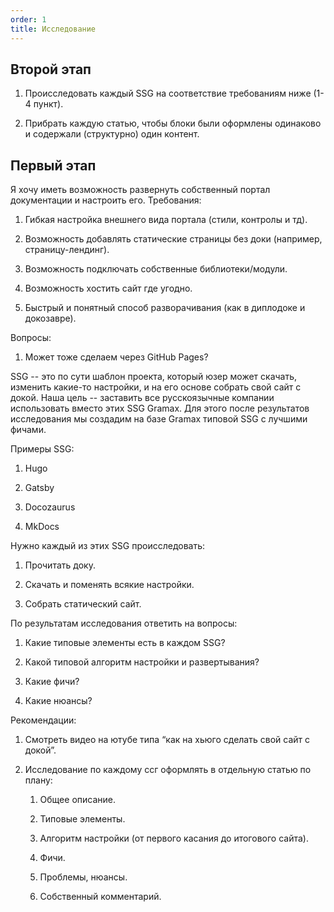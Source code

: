 ```yaml
---
order: 1
title: Исследование
---
```


## Второй этап

1. Происследовать каждый SSG на соответствие требованиям ниже (1-4 пункт).

2. Прибрать каждую статью, чтобы блоки были оформлены одинаково и содержали (структурно) один контент.

## Первый этап

Я хочу иметь возможность развернуть собственный портал документации и настроить его. Требования:

1. Гибкая настройка внешнего вида портала (стили, контролы и тд).

2. Возможность добавлять статические страницы без доки (например, страницу-лендинг).

3. Возможность подключать собственные библиотеки/модули.

4. Возможность хостить сайт где угодно.

5. Быстрый и понятный способ разворачивания (как в диплодоке и докозавре).

Вопросы:

1. Может тоже сделаем через GitHub Pages?



SSG -- это по сути шаблон проекта, который юзер может скачать, изменить какие-то настройки, и на его основе собрать свой сайт с докой. Наша цель -- заставить все русскоязычные компании использовать вместо этих SSG Gramax. Для этого после результатов исследования мы создадим на базе Gramax типовой SSG с лучшими фичами.

Примеры SSG:

1. Hugo

2. Gatsby

3. Docozaurus

4. MkDocs

Нужно каждый из этих SSG происследовать:

1. Прочитать доку.

2. Скачать и поменять всякие настройки.

3. Собрать статический сайт.

По результатам исследования ответить на вопросы:

1. Какие типовые элементы есть в каждом SSG?

2. Какой типовой алгоритм настройки и развертывания?

3. Какие фичи?

4. Какие нюансы?

Рекомендации:

1. Смотреть видео на ютубе типа “как на хьюго сделать свой сайт с докой”.

2. Исследование по каждому ссг оформлять в отдельную статью по плану:

   1. Общее описание.

   2. Типовые элементы.

   3. Алгоритм настройки (от первого касания до итогового сайта).

   4. Фичи.

   5. Проблемы, нюансы.

   6. Собственный комментарий.